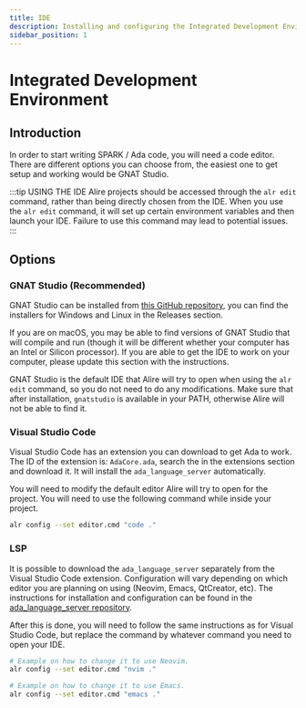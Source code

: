 ```yaml
---
title: IDE
description: Installing and configuring the Integrated Development Environment (IDE).
sidebar_position: 1
---
```


# Integrated Development Environment 

## Introduction

In order to start writing SPARK / Ada code, you will need a code editor. There are different options you can choose from, the easiest one to get setup and working would be GNAT Studio.

:::tip USING THE IDE
Alire projects should be accessed through the `alr edit` command, rather than being directly chosen from the IDE. When you use the `alr edit` command, it will set up certain environment variables and then launch your IDE. Failure to use this command may lead to potential issues.
:::

## Options

### GNAT Studio (Recommended)

GNAT Studio can be installed from [this GitHub repository](https://github.com/AdaCore/gnatstudio), you can find the installers for Windows and Linux in the Releases section.

If you are on macOS, you may be able to find versions of GNAT Studio that will compile and run (though it will be different whether your computer has an Intel or Silicon processor). If you are able to get the IDE to work on your computer, please update this section with the instructions.

GNAT Studio is the default IDE that Alire will try to open when using the `alr edit` command, so you do not need to do any modifications. Make sure that after installation, `gnatstudio` is available in your PATH, otherwise Alire will not be able to find it.

### Visual Studio Code

Visual Studio Code has an extension you can download to get Ada to work. The ID of the extension is: `AdaCore.ada`, search the in the extensions section and download it. It will install the `ada_language_server` automatically.

You will need to modify the default editor Alire will try to open for the project. You will need to use the following command while inside your project.

```bash
alr config --set editor.cmd "code ."
```

### LSP

It is possible to download the `ada_language_server` separately from the Visual Studio Code extension. Configuration will vary depending on which editor you are planning on using (Neovim, Emacs, QtCreator, etc). The instructions for installation and configuration can be found in the [ada_language_server repository](https://github.com/AdaCore/ada_language_server).

After this is done, you will need to follow the same instructions as for Visual Studio Code, but replace the command by whatever command you need to open your IDE.

```bash
# Example on how to change it to use Neovim.
alr config --set editor.cmd "nvim ."

# Example on how to change it to use Emacs.
alr config --set editor.cmd "emacs ."
```
